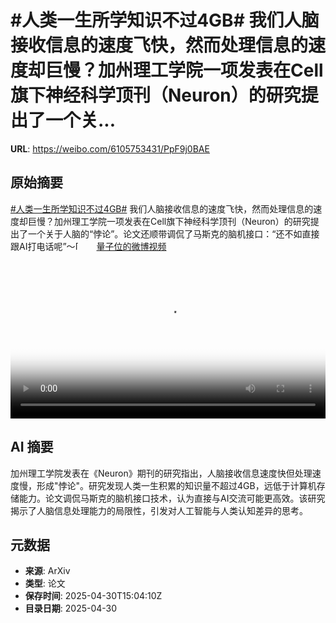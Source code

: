 # #人类一生所学知识不过4GB# 我们人脑接收信息的速度飞快，然而处理信息的速度却巨慢？加州理工学院一项发表在Cell旗下神经科学顶刊（Neuron）的研究提出了一个关...

**URL**: https://weibo.com/6105753431/PpF9j0BAE

## 原始摘要

<a href="https://m.weibo.cn/search?containerid=231522type%3D1%26t%3D10%26q%3D%23%E4%BA%BA%E7%B1%BB%E4%B8%80%E7%94%9F%E6%89%80%E5%AD%A6%E7%9F%A5%E8%AF%86%E4%B8%8D%E8%BF%874GB%23&amp;extparam=%23%E4%BA%BA%E7%B1%BB%E4%B8%80%E7%94%9F%E6%89%80%E5%AD%A6%E7%9F%A5%E8%AF%86%E4%B8%8D%E8%BF%874GB%23" data-hide=""><span class="surl-text">#人类一生所学知识不过4GB#</span></a> 我们人脑接收信息的速度飞快，然而处理信息的速度却巨慢？加州理工学院一项发表在Cell旗下神经科学顶刊（Neuron）的研究提出了一个关于人脑的“悖论”。论文还顺带调侃了马斯克的脑机接口：“还不如直接跟AI打电话呢”～<span class="url-icon"><img alt="[闭嘴]" src="https://h5.sinaimg.cn/m/emoticon/icon/default/d_bizui-3381378bab.png" style="width:1em; height:1em;" referrerpolicy="no-referrer"></span> <a href="https://video.weibo.com/show?fid=1034:5161160090255387" data-hide=""><span class="url-icon"><img style="width: 1rem;height: 1rem" src="https://h5.sinaimg.cn/upload/2015/09/25/3/timeline_card_small_video_default.png" referrerpolicy="no-referrer"></span><span class="surl-text">量子位的微博视频</span></a> <br clear="both"><div style="clear: both"></div><video controls="controls" poster="https://tvax2.sinaimg.cn/orj480/006Fd7o3ly1i0yw5uhvsmj30u01hc7aq.jpg" style="width: 100%"><source src="https://f.video.weibocdn.com/o0/wzrBNd8zlx08nSw1SXMk01041200CWX20E010.mp4?label=mp4_720p&amp;template=720x1280.24.0&amp;ori=0&amp;ps=1CwnkDw1GXwCQx&amp;Expires=1746028962&amp;ssig=QOdvBH6nv7&amp;KID=unistore,video"><source src="https://f.video.weibocdn.com/o0/arkY9zS3lx08nSw1yawM01041200nd380E010.mp4?label=mp4_hd&amp;template=540x960.24.0&amp;ori=0&amp;ps=1CwnkDw1GXwCQx&amp;Expires=1746028962&amp;ssig=AqhU7ZLHVD&amp;KID=unistore,video"><source src="https://f.video.weibocdn.com/o0/5LWGvjFslx08nSw1eN6001041200ctgC0E010.mp4?label=mp4_ld&amp;template=360x640.24.0&amp;ori=0&amp;ps=1CwnkDw1GXwCQx&amp;Expires=1746028962&amp;ssig=yNrdoU4e%2FI&amp;KID=unistore,video"><p>视频无法显示，请前往<a href="https://video.weibo.com/show?fid=1034%3A5161160090255387" target="_blank" rel="noopener noreferrer">微博视频</a>观看。</p></video>

## AI 摘要

加州理工学院发表在《Neuron》期刊的研究指出，人脑接收信息速度快但处理速度慢，形成"悖论"。研究发现人类一生积累的知识量不超过4GB，远低于计算机存储能力。论文调侃马斯克的脑机接口技术，认为直接与AI交流可能更高效。该研究揭示了人脑信息处理能力的局限性，引发对人工智能与人类认知差异的思考。

## 元数据

- **来源**: ArXiv
- **类型**: 论文
- **保存时间**: 2025-04-30T15:04:10Z
- **目录日期**: 2025-04-30
